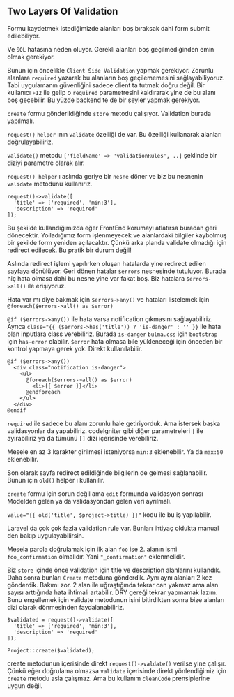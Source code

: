 ## Two Layers Of Validation ##

Formu kaydetmek istediğimizde alanları boş bıraksak dahi form submit edilebiliyor.
 
Ve `SQL` hatasına neden oluyor. Gerekli alanları boş geçilmediğinden emin olmak gerekiyor.

Bunun için öncelikle `Client Side Validation` yapmak gerekiyor. 
Zorunlu alanlara `required` yazarak bu alanların boş geçilememesini sağlayabiliyoruz. 
Tabi uygulamanın güvenliğini sadece client ta tutmak doğru değil. 
Bir kullanıcı `F12` ile gelip o `required` parametresini kaldırarak yine de bu alanı boş geçebilir. 
Bu yüzde backend te de bir şeyler yapmak gerekiyor.

`create` formu gönderildiğinde `store` metodu çalışıyor. Validation burada yapılmalı.

`request()` `helper` ının `validate` özelliği de var. Bu özelliği kullanarak alanları doğrulayabiliriz.

`validate()` metodu `['fieldName' => 'validationRules', ..]` şeklinde bir diziyi parametre olarak alır.  
 
`request() helper` ı aslında geriye bir `nesne` döner ve biz bu nesnenin `validate` metodunu kullanırız.

```
request()->validate([
  'title' => ['required', 'min:3'],
  'description' => 'required'
]);
```

Bu şekilde kullandığımızda eğer FrontEnd korumayı atlatırsa buradan geri dönecektir. 
Yolladığımız form işlenmeyecek ve alanlardaki bilgiler kaybolmuş bir şekilde form yeniden açılacaktır. 
Çünkü arka planda validate olmadığı için redirect edilecek. Bu pratik bir durum değil!

Aslında redirect işlemi yapılırken oluşan hatalarda yine redirect edilen sayfaya dönülüyor. 
Geri dönen hatalar `$errors` nesnesinde tutuluyor. 
Burada hiç hata olmasa dahi bu nesne yine var fakat boş. Biz hatalara `$errors->all()` ile erişiyoruz.

Hata var mı diye bakmak için `$errors->any()` ve hataları listelemek için `@foreach($errors->all() as $error)`

`@if ($errors->any())` ile hata varsa notification çıkmasını sağlayabiliriz. 
Ayrıca `class="{{ ($errors->has('title')) ? 'is-danger' : '' }}` ile hata olan inputlara class verebiliriz.
Burada `is-danger` `bulma.css` için `bootstrap` için `has-error` olabilir.
`$error` hata olmasa bile yükleneceği için önceden bir kontrol yapmaya gerek yok. Direkt kullanılabilir. 


```
@if ($errors->any())
  <div class="notification is-danger">
    <ul>
      @foreach($errors->all() as $error)
        <li>{{ $error }}</li>
      @endforeach
    </ul>
  </div>
@endif
```        

`required` ile sadece bu alanı zorunlu hale getiriyorduk. Ama istersek başka validasyonlar da yapabiliriz. 
codeIgniter gibi diğer parametreleri `|` ile ayırabiliriz ya da tümünü `[]` dizi içerisinde verebiliriz.

Mesele en az 3 karakter girilmesi isteniyorsa `min:3` eklenebilir. Ya da `max:50` eklenebilir.

Son olarak sayfa redirect edildiğinde bilgilerin de gelmesi sağlanabilir. Bunun için `old()` helper ı kullanılır.

`create` formu için sorun değil ama `edit` formunda validasyon sonrası Modelden gelen ya da validasyondan gelen veri ayrılmalı. 

`value="{{ old('title', $project->title) }}"` kodu ile bu iş yapılabilir.

Laravel da çok çok fazla validation rule var. Bunları ihtiyaç oldukta manual den bakıp uygulayabilirsin.

Mesela parola doğrulamak için ilk alan `foo` ise 2. alanın ismi `foo_confirmation` olmalıdır. 
Yani `"_confirmation"` eklenmelidir.

Biz `store` içinde önce validation için title ve description alanlarını kullandık. 
Daha sonra bunları `Create` metoduna gönderdik. Aynı aynı alanları 2 kez gönderdik. Bakımı zor.
2 alan ile uğraştığında tekrar can yakmaz ama alan sayısı arttığında hata ihtimali artabilir. DRY gereği tekrar yapmamak lazım.  
Bunu engellemek için validate metodunun işini bitirdikten sonra bize alanları dizi olarak dönmesinden faydalanabiliriz.

```
$validated = request()->validate([
  'title' => ['required', 'min:3'],
  'description' => 'required'
]);

Project::create($validated);
```

create metodunun içerisinde direkt `request()->valdate()` verilse yine çalışır. 
Çünkü eğer doğrulama olmazsa `validate` içerisinde direkt yönlendiğimiz için `create` metodu asla çalışmaz. 
Ama bu kullanım `cleanCode` prensiplerine uygun değil.
